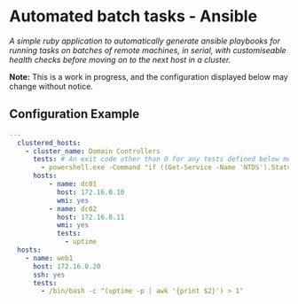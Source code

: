 # Automated batch tasks - Ansible
_A simple ruby application to automatically generate ansible playbooks for running tasks on batches of remote machines, in serial, with customiseable health checks before moving on to the next host in a cluster._

**Note:** This is a work in progress, and the configuration displayed below may change without notice.

## Configuration Example
```yml
---
  clustered_hosts:
    - cluster_name: Domain Controllers
      tests: # An exit code other than 0 for any tests defined below means a system is unhealthy
        - powershell.exe -Command "if ((Get-Service -Name 'NTDS').Status -ne 'Running') { exit 1 }"
      hosts:
          - name: dc01
            host: 172.16.0.10
            wmi: yes
          - name: dc02
            host: 172.16.0.11
            wmi: yes
            tests:
              - uptime
  hosts:
    - name: web1
      host: 172.16.0.20
      ssh: yes
      tests:
        - /bin/bash -c "(uptime -p | awk '{print $2}') > 1"
```